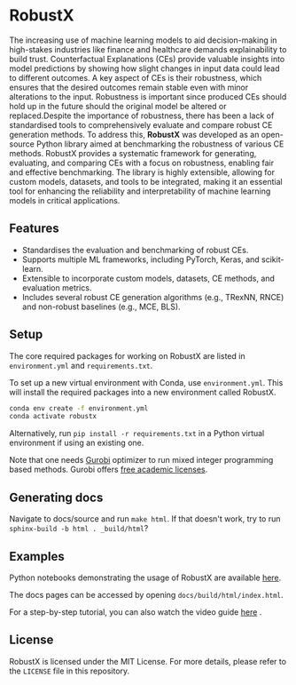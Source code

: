 # RobustX

The increasing use of machine learning models to aid decision-making in high-stakes industries like finance and
healthcare demands explainability to build trust. Counterfactual Explanations (CEs) provide valuable insights into model
predictions by showing how slight changes in input data could lead to different outcomes. A key aspect of CEs is their
robustness, which ensures that the desired outcomes remain stable even with minor alterations to the input. Robustness
is important since produced CEs should hold up in the future should the original model be altered or replaced.Despite
the importance of robustness, there has been a lack of standardised tools to comprehensively evaluate and compare robust
CE generation methods. To address this, **RobustX** was developed as an open-source Python library aimed at benchmarking
the robustness of various CE methods. RobustX provides a systematic framework for generating, evaluating, and comparing
CEs with a focus on robustness, enabling fair and effective benchmarking. The library is highly extensible, allowing for
custom models, datasets, and tools to be integrated, making it an essential tool for enhancing the reliability and
interpretability of machine learning models in critical applications.

## Features

- Standardises the evaluation and benchmarking of robust CEs.
- Supports multiple ML frameworks, including PyTorch, Keras, and scikit-learn.
- Extensible to incorporate custom models, datasets, CE methods, and evaluation metrics.
- Includes several robust CE generation algorithms (e.g., TRexNN, RNCE) and non-robust baselines (e.g., MCE, BLS).

## Setup

The core required packages for working on RobustX are listed in ```environment.yml``` and ```requirements.txt```.

To set up a new virtual environment with Conda, use ```environment.yml```. This will install the required packages into a new environment called RobustX.

```bash
conda env create -f environment.yml
conda activate robustx
```

Alternatively, run ```pip install -r requirements.txt``` in a Python virtual environment if using an existing one. 

Note that one needs [Gurobi](https://www.gurobi.com/) optimizer to run mixed integer programming based methods. Gurobi offers [free academic licenses](https://www.gurobi.com/downloads/end-user-license-agreement-academic/).

## Generating docs

Navigate to docs/source and run ```make html```. If that doesn't work, try to run ```sphinx-build -b html . _build/html```?

## Examples

Python notebooks demonstrating the usage of RobustX are
available [here](https://github.com/RobustX/RobustX/tree/main/examples).

The docs pages can be accessed by opening ```docs/build/html/index.html```.

For a step-by-step tutorial, you can also watch the video guide [here](https://youtu.be/z9pbCFg9xVA?si=MjgZPDVBMumQ7ccu)
.

## License

RobustX is licensed under the MIT License. For more details, please refer to the `LICENSE` file in this repository.
